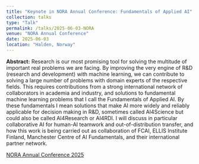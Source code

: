 ```yaml
---
title: "Keynote in NORA Annual Conference: Fundamentals of Applied AI"
collection: talks
type: "Talk"
permalink: /talks/2025-06-03-NORA
venue: "NORA Annual Conference"
date: 2025-06-03
location: "Halden, Norway"
---
```


**Abstract:** Research is our most promising tool for solving the
 multitude of important real problems we are facing. By improving the
 very engine of R&D (research and development) with machine learning,
 we can contribute to solving a large number of problems with domain
 experts of the respective fields. This requires contributions from a
 strong international network of collaborators in academia and
 industry, and solutions to fundamental machine learning problems that
 I call the Fundamentals of Applied AI. By these fundamentals I mean
 solutions that make AI more widely and reliably applicable for
 decision making in R&D, sometimes called AI4Science but could also be
 called AI4Research or AI4RDI. I will discuss in particular
 collaborative AI for human-AI teamwork and out-of-distribution
 transfer, and how this work is being carried out as collaboration of
 FCAI, ELLIS Institute Finland, Manchester Centre of AI Fundamentals,
 and their international partner network.

[NORA Annual Conference 2025](https://www.nora.ai/nora-conferences/annual-conference-2025/index.html)
